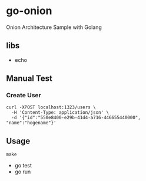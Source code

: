 # go-onion

Onion Architecture Sample with Golang

## libs
- echo

## Manual Test

### Create User
```
curl -XPOST localhost:1323/users \
  -H 'Content-Type: application/json' \
  -d '{"id":"550e8400-e29b-41d4-a716-446655440000", "name":"hogename"}'
```

## Usage

```
make
```
- go test
- go run

